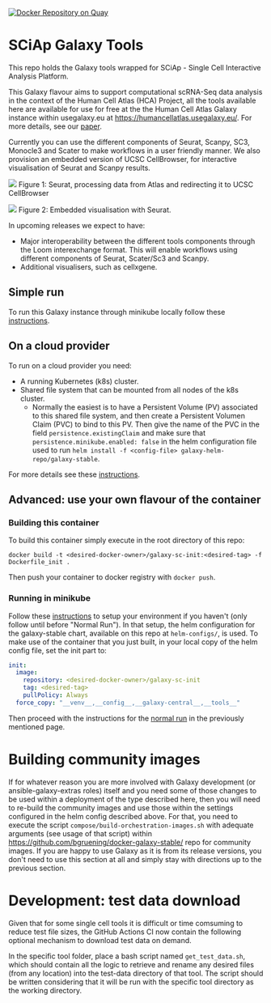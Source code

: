 [![Docker Repository on Quay](https://quay.io/repository/ebigxa/galaxy-sc-tertiary/status "Docker Repository on Quay")](https://quay.io/repository/ebigxa/galaxy-sc-tertiary)

# SCiAp Galaxy Tools

This repo holds the Galaxy tools wrapped for SCiAp - Single Cell Interactive Analysis Platform.

This Galaxy flavour aims to support computational scRNA-Seq data analysis in the
context of the Human Cell Atlas (HCA) Project, all the tools available here are available for use for free at the the Human Cell Atlas Galaxy instance within usegalaxy.eu at https://humancellatlas.usegalaxy.eu/. For more details, see our [paper](https://www.nature.com/articles/s41592-021-01102-w). 

Currently you can use the different components of Seurat, Scanpy, SC3, Monocle3 and Scater
to make workflows in a user friendly manner. We also provision an embedded version
of UCSC CellBrowser, for interactive visualisation of Seurat and Scanpy results.

![](img/seurat-workflow.png)
Figure 1: Seurat, processing data from Atlas and redirecting it to UCSC CellBrowser

![](img/cell-browser.png)
Figure 2: Embedded visualisation with Seurat.

In upcoming releases we expect to have:
- Major interoperability between the different
tools components through the Loom interexchange format. This will enable workflows
using different components of Seurat, Scater/Sc3 and Scanpy.
- Additional visualisers, such as cellxgene.

## Simple run

To run this Galaxy instance through minikube locally follow these [instructions](https://tertiary-workflows-docs.readthedocs.io/en/v1.0.0/running_galaxy_sc_locally.html).

## On a cloud provider

To run on a cloud provider you need:

- A running Kubernetes (k8s) cluster.
- Shared file system that can be mounted from all nodes of the k8s cluster.
  - Normally the easiest is to have a Persistent Volume (PV) associated to this shared file system, and then create a Persistent Volumen Claim (PVC) to bind to this PV. Then give the name of the PVC in the field `persistence.existingClaim` and make sure that `persistence.minikube.enabled: false`
  in the helm configuration file used to run `helm install -f <config-file> galaxy-helm-repo/galaxy-stable`.

For more details see these [instructions](https://tertiary-workflows-docs.readthedocs.io/en/v1.0.0/running_hx_single_cell_cloud_provider.html).

## Advanced: use your own flavour of the container

### Building this container

To build this container simply execute in the root directory of this repo:

```
docker build -t <desired-docker-owner>/galaxy-sc-init:<desired-tag> -f Dockerfile_init .
```

Then push your container to docker registry with `docker push`.

### Running in minikube

Follow these [instructions](https://tertiary-workflows-docs.readthedocs.io/en/v1.0.0/running_galaxy_sc_locally.html)
to setup your environment if you haven't (only follow until before "Normal Run"). In that setup, the
helm configuration for the galaxy-stable chart, available on this repo at `helm-configs/`, is used.
To make use of the container that you just built, in your local copy of the helm config file, set the
init part to:

```yaml
init:
  image:
    repository: <desired-docker-owner>/galaxy-sc-init
    tag: <desired-tag>
    pullPolicy: Always
  force_copy: "__venv__,__config__,__galaxy-central__,__tools__"
```

Then proceed with the instructions for the
[normal run](https://tertiary-workflows-docs.readthedocs.io/en/v1.0.0/running_galaxy_sc_locally.html#normal-run)
in the previously mentioned page.

# Building community images

If for whatever reason you are more involved with Galaxy development (or ansible-galaxy-extras roles) itself and you need some of those changes to be used within a deployment of the type described here, then you will need to re-build the community images and use those within the settings configured in the helm config described above. For that, you need to execute the script `compose/build-orchestration-images.sh` with adequate arguments (see usage of that script) within https://github.com/bgruening/docker-galaxy-stable/ repo for community images. If you are happy to use Galaxy as it is from its release versions, you don't need to use this section at all and simply stay with directions up to the previous section.

# Development: test data download

Given that for some single cell tools it is difficult or time comsuming to reduce test file sizes, the GitHub Actions CI now contain the following optional mechanism to download test data on demand.

In the specific tool folder, place a bash script named `get_test_data.sh`, which should contain all the logic to retrieve and rename any desired files (from any location) into the test-data directory of that tool. The script should be written considering that it will be run with the specific tool directory as the working directory.
